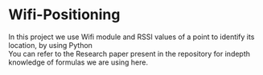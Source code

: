 # Wifi-Positioning
In this project we use Wifi module and RSSI values of a point to identify its location, by using Python  
You can refer to the Research paper present in the repository for indepth knowledge of formulas we are using here.
